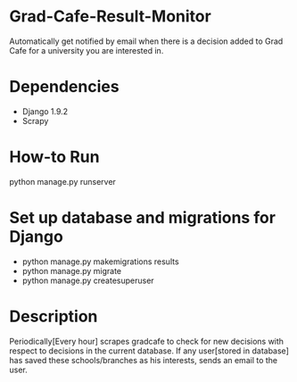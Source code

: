 # Grad-Cafe-Result-Monitor
Automatically get notified by email when there is a decision added to Grad Cafe for a university you are interested in.

# Dependencies
- Django 1.9.2
- Scrapy

# How-to Run
python manage.py runserver

# Set up database and migrations for Django
- python manage.py makemigrations results
- python manage.py migrate
- python manage.py createsuperuser

# Description
Periodically[Every hour] scrapes gradcafe to check for new decisions with respect to decisions in the current database. If any user[stored in database] has saved these schools/branches as his interests, sends an email to the user.
